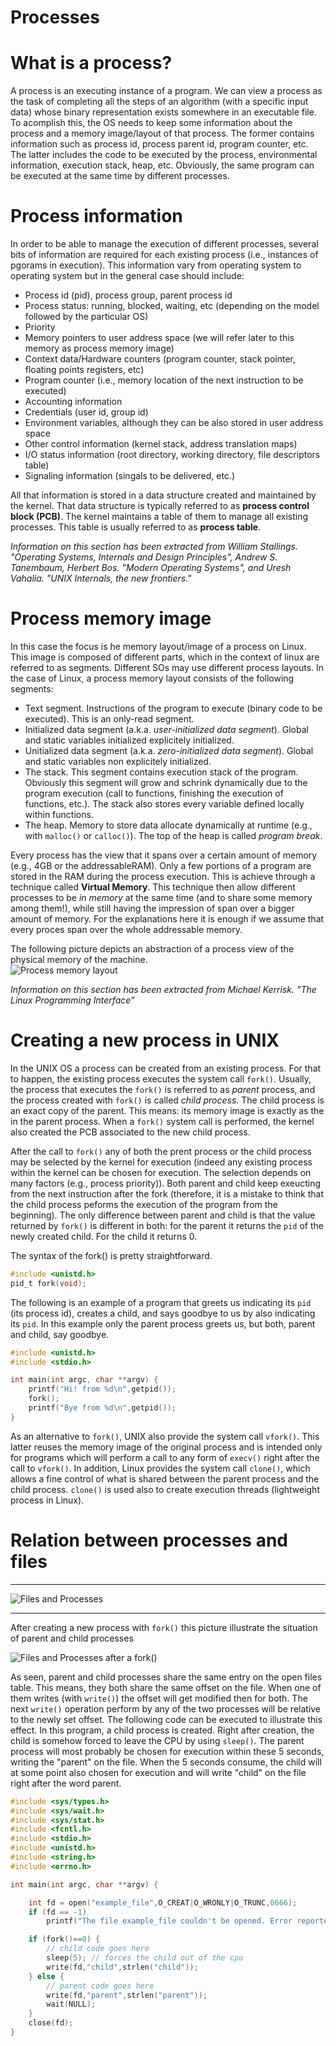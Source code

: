 # Processes

# What is a process?

A process is an executing instance of a program. We can view a process as the task of completing all the steps of an algorithm (with a specific input data) whose binary representation exists somewhere in an executable file. To acomplish this, the OS needs to keep some information about the process and a memory image/layout of that process. The former contains information such as process id, process parent id, program counter, etc. The latter includes the code to be executed by the process, environmental information, execution stack, heap, etc. Obviously, the same program can be executed at the same time by different processes. 

# Process information
In order to be able to manage the execution of different processes, several bits of information are required for each existing process (i.e., instances of pgorams in execution). This information vary from operating system to operating system but in the general case should include:

  * Process id (pid), process group, parent process id
  * Process status: running, blocked, waiting, etc (depending on the model followed by the particular OS)
  * Priority 
  * Memory pointers to user address space (we will refer later to this memory as process memory image)
  * Context data/Hardware counters (program counter, stack pointer, floating points registers, etc)
  * Program counter (i.e., memory location of the next instruction to be executed)
  * Accounting information
  * Credentials (user id, group id)
  * Environment variables, although they can be also stored in user address space
  * Other control information (kernel stack, address translation maps)
  * I/O status information (root directory, working directory, file descriptors table)
  * Signaling information (singals to be delivered, etc.)

All that information is stored in a data structure created and maintained by the kernel. That data structure is typically referred to as **process control block (PCB)**. The kernel maintains a table of them to manage all existing processes. This table is usually referred to as **process table**.

*Information on this section has been extracted from William Stallings. "Operating Systems, Internals and Design Principles", Andrew S. Tanembaum, Herbert Bos. "Modern Operating Systems", and Uresh Vahalia. "UNIX Internals, the new frontiers."* 

# Process memory image
In this case the focus is he memory layout/image of a process on Linux. This image is composed of different parts, which in the context of linux are referred to as segments. Different SOs may use different process layouts. In the case of Linux, a process memory layout consists of the following segments:

* Text segment. Instructions of the program to execute (binary code to be executed). This is an only-read segment.
* Initialized data segment (a.k.a. *user-initialized data segment*). Global and static variables initialized explicitely initialized.
* Unitialized data segment (a.k.a. *zero-initialized data segment*). Global and static variables non explicitely initialized. 
* The stack. This segment contains execution stack of the program. Obviously this segment will grow and schrink dynamically due to the program execution (call to functions, finishing the execution of functions, etc.). The stack also stores every variable defined locally within functions.
* The heap. Memory to store data allocate dynamically at runtime (e.g., with `malloc()` or `calloc()`). The top of the heap is called *program break*. 

Every process has the view that it spans over a certain amount of memory (e.g., 4GB or the addressableRAM). Only a few portions of a program are stored in the RAM during the process execution. This is achieve through a technique called **Virtual Memory**. This technique then allow different processes to be *in memory* at the same time (and to share some memory among them!), while still having the impression of span over a bigger amount of memory. For the explanations here it is enough if we assume that every proces span over the whole addressable memory. 

The following picture depicts an abstraction of a process view of the physical memory of the machine.  
![Process memory layout](./process_memory_layout.png)


*Information on this section has been extracted from Michael Kerrisk. "The Linux Programming Interface"*
# Creating a new process in UNIX
In the UNIX OS a process can be created from an existing process. For that to happen, the existing process executes the system call `fork()`. Usually, the process that executes the `fork()` is referred to as *parent* process, and the process created with `fork()` is called *child process*. The child process is an exact copy of the parent. This means: its memory image is exactly as the in the parent process. When a `fork()` system call is performed, the kernel also created the PCB associated to the new child process. 

After the call to `fork()` any of both the prent process or the child process may be selected by the kernel for execution (indeed any existing process within the kernel can be chosen for execution. The selection depends on many factors (e.g., process priority)). Both parent and child keep exeucting from the next instruction after the fork (therefore, it is a mistake to think that the child process peforms the execution of the program from the beginning). The only difference between parent and child is that the value returned by `fork()` is different in both: for the parent it returns the `pid` of the newly created child. For the child it returns 0. 

The syntax of the fork() is pretty straightforward.
```c
#include <unistd.h>
pid_t fork(void);
```

The following is an example of a program that greets us indicating its `pid` (its process id),  creates a child, and says goodbye to us by also indicating its `pid`. In this example only the parent process greets us, but both, parent and child, say goodbye. 

```c
#include <unistd.h>
#include <stdio.h>

int main(int argc, char **argv) {
	printf("Hi! from %d\n",getpid());
	fork();
	printf("Bye from %d\n",getpid());
}
```

As an alternative to `fork()`, UNIX also provide the system call `vfork()`. This latter reuses the memory image of the original process and is intended only for programs which will perform a call to any form of `execv()` right after the call to `vfork()`. In addition, Linux provides the system call `clone()`, which allows a fine control of what is shared between the parent process and the child process. `clone()` is used also to create execution threads (lightweight process in Linux).

# Relation between processes and files
---
![Files and Processes](./files_processes.png)

---
After creating a new process with `fork()` this picture illustrate the situation of parent and child processes

![Files and Processes after a `fork()`](./file_processes_after_fork.png)

As seen, parent and child processes share the same entry on the open files table. This means, they both share the same offset on the file. When one of them writes (with `write()`) the offset will get modified then for both. The next `write()` operation perform by any of the two processes will be relative to the newly set offset. The following code can be executed to illustrate this effect. In this program, a child process is created. Right after creation, the child is somehow forced to leave the CPU by using `sleep()`. The parent process will most probably be chosen for execution within these 5 seconds, writing the "parent" on the file. When the 5 seconds consume, the child will at some point also chosen for execution and will write "child" on the file right after the word parent. 

```c
#include <sys/types.h>
#include <sys/wait.h>
#include <sys/stat.h>
#include <fcntl.h>
#include <stdio.h>
#include <unistd.h>
#include <string.h>
#include <errno.h>

int main(int argc, char **argv) {

	int fd = open("example_file",O_CREAT|O_WRONLY|O_TRUNC,0666);
	if (fd == -1)
		printf("The file example_file couldn't be opened. Error reported: %d\n",errno);

	if (fork()==0) {
		// child code goes here
		sleep(5); // forces the child out of the cpu
		write(fd,"child",strlen("child"));			
	} else {
		// parent code goes here
		write(fd,"parent",strlen("parent"));
		wait(NULL);
	}
	close(fd);
}
```
